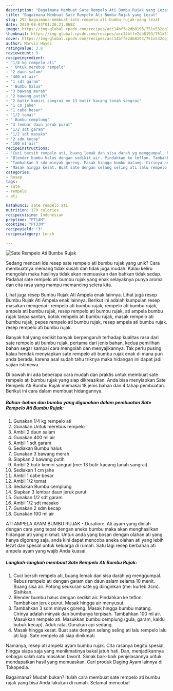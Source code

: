 ```yaml
---
description: "Bagaimana Membuat Sate Rempelo Ati Bumbu Rujak yang Lezat"
title: "Bagaimana Membuat Sate Rempelo Ati Bumbu Rujak yang Lezat"
slug: 292-bagaimana-membuat-sate-rempelo-ati-bumbu-rujak-yang-lezat
date: 2020-08-03T01:26:21.068Z
image: https://img-global.cpcdn.com/recipes/acc14bffe2db8193/751x532cq70/sate-rempelo-ati-bumbu-rujak-foto-resep-utama.jpg
thumbnail: https://img-global.cpcdn.com/recipes/acc14bffe2db8193/751x532cq70/sate-rempelo-ati-bumbu-rujak-foto-resep-utama.jpg
cover: https://img-global.cpcdn.com/recipes/acc14bffe2db8193/751x532cq70/sate-rempelo-ati-bumbu-rujak-foto-resep-utama.jpg
author: Marvin Hayes
ratingvalue: 3.8
reviewcount: 9
recipeingredient:
- "1/4 kg rempelo ati"
- " Untuk merebus rempelo"
- "2 daun salam"
- "400 ml air"
- "1 sdt garam"
- " Bumbu halus"
- "3 bawang merah"
- "2 bawang putih"
- "2 butir kemiri sangrai me 13 butir kacang tanah sangrai"
- "1 cm jahe"
- "1 cabe besar"
- "1/2 tomat"
- " Bumbu cemplung"
- "3 lembar daun jeruk purut"
- "1/2 sdt garam"
- "1/2 sdt masako"
- "2 sdm kecap"
- "100 ml air"
recipeinstructions:
- "Cuci bersih rempelo ati, buang lemak dan sisa darah yg menggumpal. Rebus rempelo ati dengan garam dan daun salam selama 10 menit. Buang sisa air. Potong seukuran sate yg diinginkan (me: kurleb 3cm). Sisihkan."
- "Blender bumbu halus dengan sedikit air. Pindahkan ke teflon. Tambahkan jeruk purut. Masak hingga air menyusut."
- "Tambahkan 3 sdm minyak goreng. Masak hingga bumbu matang. Cirinya adalah minyak dan bumbunya terpisah. Tambahkan 100 ml air. Masukkan rempelo ati. Masukkan bumbu cemplung (gula, garam, kaldu bubuk kecap). Aduk rata. Gunakan api sedang."
- "Masak hingga kesat. Buat sate dengan selang seling ati lalu rempelo lalu ati lagi. Sate rempelo ati siap dinikmati"
categories:
- Resep
tags:
- sate
- rempelo
- ati

katakunci: sate rempelo ati 
nutrition: 179 calories
recipecuisine: Indonesian
preptime: "PT14M"
cooktime: "PT33M"
recipeyield: "3"
recipecategory: Lunch

---
```



![Sate Rempelo Ati Bumbu Rujak](https://img-global.cpcdn.com/recipes/acc14bffe2db8193/751x532cq70/sate-rempelo-ati-bumbu-rujak-foto-resep-utama.jpg)

Sedang mencari ide resep sate rempelo ati bumbu rujak yang unik? Cara membuatnya memang tidak susah dan tidak juga mudah. Kalau keliru mengolah maka hasilnya tidak akan memuaskan dan bahkan tidak sedap. Padahal sate rempelo ati bumbu rujak yang enak selayaknya punya aroma dan cita rasa yang mampu memancing selera kita.

Lihat juga resep Bumbu Rujak Ati Ampela enak lainnya. Lihat juga resep Bumbu Rujak Ati Ampela enak lainnya. Berikut ini adalah kumpulan resep masakan mengenai : rempelo ati bumbu rujak, rempelo ati bumbu rujak, ampela ati bumbu rujak, resep rempelo ati bumbu rujak, ati ampela bumbu rujak tanpa santan, botok rempelo ati bumbu rujak, masak rempelo ati bumbu rujak, pepes rempelo ati bumbu rujak, resep ampela ati bumbu rujak. resep rempelo ati bumbu rujak.

Banyak hal yang sedikit banyak berpengaruh terhadap kualitas rasa dari sate rempelo ati bumbu rujak, pertama dari jenis bahan, kedua pemilihan bahan segar sampai cara mengolah dan menyajikannya. Tak perlu pusing kalau hendak menyiapkan sate rempelo ati bumbu rujak enak di mana pun anda berada, karena asal sudah tahu triknya maka hidangan ini dapat jadi sajian istimewa.


Di bawah ini ada beberapa cara mudah dan praktis untuk membuat sate rempelo ati bumbu rujak yang siap dikreasikan. Anda bisa menyiapkan Sate Rempelo Ati Bumbu Rujak memakai 18 jenis bahan dan 4 tahap pembuatan. Berikut ini cara dalam membuat hidangannya.

<!--inarticleads1-->

##### Bahan-bahan dan bumbu yang digunakan dalam pembuatan Sate Rempelo Ati Bumbu Rujak:

1. Gunakan 1/4 kg rempelo ati
1. Gunakan  Untuk merebus rempelo
1. Ambil 2 daun salam
1. Gunakan 400 ml air
1. Ambil 1 sdt garam
1. Sediakan  Bumbu halus
1. Gunakan 3 bawang merah
1. Siapkan 2 bawang putih
1. Ambil 2 butir kemiri sangrai (me: 13 butir kacang tanah sangrai)
1. Sediakan 1 cm jahe
1. Ambil 1 cabe besar
1. Ambil 1/2 tomat
1. Sediakan  Bumbu cemplung
1. Siapkan 3 lembar daun jeruk purut
1. Gunakan 1/2 sdt garam
1. Ambil 1/2 sdt masako
1. Gunakan 2 sdm kecap
1. Gunakan 100 ml air


ATI AMPELA AYAM BUMBU RUJAK - Duration:. Ati ayam yang diolah dengan cara yang tepat dengan aneka bumbu maka akan menghasilkan hidangan ati yang nikmat. Untuk anda yang bosan dengan olahan ati yang hanya digoreng saja, anda kini dapat mencoba aneka olahan ati yang lebih lezat dan spesial untuk keluarga di rumah. Satu lagi resep berbahan ati ampela ayam yang wajib Anda kuasai. 

<!--inarticleads2-->

##### Langkah-langkah membuat Sate Rempelo Ati Bumbu Rujak:

1. Cuci bersih rempelo ati, buang lemak dan sisa darah yg menggumpal. Rebus rempelo ati dengan garam dan daun salam selama 10 menit. Buang sisa air. Potong seukuran sate yg diinginkan (me: kurleb 3cm). Sisihkan.
1. Blender bumbu halus dengan sedikit air. Pindahkan ke teflon. Tambahkan jeruk purut. Masak hingga air menyusut.
1. Tambahkan 3 sdm minyak goreng. Masak hingga bumbu matang. Cirinya adalah minyak dan bumbunya terpisah. Tambahkan 100 ml air. Masukkan rempelo ati. Masukkan bumbu cemplung (gula, garam, kaldu bubuk kecap). Aduk rata. Gunakan api sedang.
1. Masak hingga kesat. Buat sate dengan selang seling ati lalu rempelo lalu ati lagi. Sate rempelo ati siap dinikmati


Namanya, resep ati ampela ayam bumbu rujak. Cita rasanya begitu spesial, hingga siapa saja yang menikmatinya bakal jatuh hati. Dan, menjadikannya sebagai salah satu masakan favorit. Simak baik-baik penjelasannya untuk mendapatkan hasil yang memuaskan. Cari produk Daging Ayam lainnya di Tokopedia. 

Bagaimana? Mudah bukan? Itulah cara membuat sate rempelo ati bumbu rujak yang bisa Anda lakukan di rumah. Selamat mencoba!
